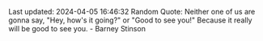 Last updated: 2024-04-05 16:46:32
Random Quote: Neither one of us are gonna say, "Hey, how's it going?" or "Good to see you!"
Because it really will be good to see you. - Barney Stinson